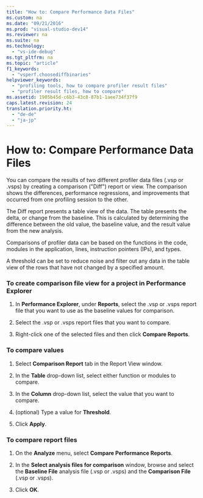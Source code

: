```yaml
---
title: "How to: Compare Performance Data Files"
ms.custom: na
ms.date: "09/21/2016"
ms.prod: "visual-studio-dev14"
ms.reviewer: na
ms.suite: na
ms.technology: 
  - "vs-ide-debug"
ms.tgt_pltfrm: na
ms.topic: "article"
f1_keywords: 
  - "vsperf.choosediffbinaries"
helpviewer_keywords: 
  - "profiling tools, how to compare profiler result files"
  - "profiler result files, how to compare"
ms.assetid: 1905b45d-c6b3-43c8-87b1-1aee734f37f9
caps.latest.revision: 24
translation.priority.ht: 
  - "de-de"
  - "ja-jp"
---
```

# How to: Compare Performance Data Files
You can compare the results of two different profiler data files (.vsp or .vsps) by creating a comparison ("Diff") report or view. The comparison shows the differences, performance regressions, and improvements that occurred from one profiling session to the other.  
  
 The Diff report presents a table view of the data. The table presents the delta, or change from the baseline. This is calculated by determining the difference between the old value, the baseline value, and the result value from the new analysis.  
  
 Comparisons of profiler data can be based on the functions in the code, modules in the application, lines, instruction pointers (IPs), and types.  
  
 A threshold can be set to reduce noise and filter out any data in the table view of the rows that have not changed by a specified amount.  
  
### To create comparison file view for a project in Performance Explorer  
  
1.  In **Performance Explorer**, under **Reports**, select the .vsp or .vsps report file that you want to use as the baseline values for comparison.  
  
2.  Select the .vsp or .vsps report files that you want to compare.  
  
3.  Right-click one of the selected files and then click **Compare Reports**.  
  
### To compare values  
  
1.  Select **Comparison Report** tab in the Report View window.  
  
2.  In the **Table** drop-down list, select either function or modules to compare.  
  
3.  In the **Column** drop-down list, select the value that you want to compare.  
  
4.  (optional) Type a value for **Threshold**.  
  
5.  Click **Apply**.  
  
### To compare report files  
  
1.  On the **Analyze** menu, select **Compare Performance Reports**.  
  
2.  In the **Select analysis files for comparison** window, browse and select the **Baseline File** analysis file (.vsp or .vsps) and the **Comparison File** (.vsp or .vsps).  
  
3.  Click **OK**.